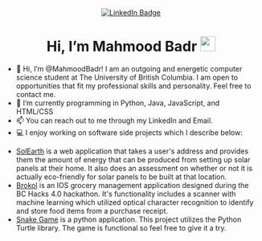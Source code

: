 <div id="badges" align="center">
  <a href="https://www.linkedin.com/in/mahmood-badr/">
    <img src="https://img.shields.io/badge/LinkedIn-blue?style=for-the-badge&logo=linkedin&logoColor=white" alt="LinkedIn Badge"/>
  </a>
</div>

<h1 align="center">
  Hi, I’m Mahmood Badr
  <img src="https://media.giphy.com/media/hvRJCLFzcasrR4ia7z/giphy.gif" width="30px"/>
</h1>

- 👋 Hi, I’m @MahmoodBadr! I am an outgoing and energetic computer science student at The University of British Columbia. I am open to opportunities that fit my professional skills and personality. Feel free to contact me.
- 🌱  I’m currently programming in Python, Java, JavaScript, and HTML/CSS
- 📫 You can reach out to me through my LinkedIn and Email.
- 💻 I enjoy working on software side projects which I describe below:

* [SolEarth](https://github.com/MahmoodBadr/SolEarth) is a web application that takes a user's address and provides them the amount of energy that can be produced from setting up solar panels at their home. It also does an assessment on whether or not it is actually eco-friendly for solar panels to be built at that location.
* [Brokol](https://github.com/MahmoodBadr/Brokol-App) is an IOS grocery management application designed during the BC Hacks 4.0 hackathon. It's functionality includes a scanner with machine learning which utilized optical character recognition to identify and store food items from a purchase receipt.
* [Snake Game](https://github.com/MahmoodBadr/Snake-Game) is a python application. This project utilizes the Python Turtle library. The game is functional so feel free to give it a try.

